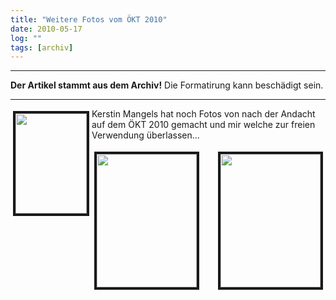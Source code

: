 ```yaml
---
title: "Weitere Fotos vom ÖKT 2010"
date: 2010-05-17
log: ""
tags: [archiv]
---
```

<hr><b>Der Artikel stammt aus dem Archiv!</b> Die Formatirung kann beschädigt sein.<hr>
<p><a href="http://www.the-independent-friend.de/?q=system/files/olaf2010.jpg"><img align="left" width="114" vspace="4" hspace="4" height="160" border="4" src="http://www.the-independent-friend.de/?q=system/files/olaf2010.jpg" alt="" /></a>Kerstin Mangels hat noch Fotos von nach der Andacht auf dem &Ouml;KT 2010 gemacht und mir welche zur freien Verwendung &uuml;berlassen...</p>
<!--break-->
<p><a href="http://www.the-independent-friend.de/?q=system/files/P1030751_0.jpg"><img align="left" width="160" vspace="4" hspace="4" height="213" border="4" src="http://www.the-independent-friend.de/?q=system/files/P1030753.jpg" title="&Ouml;KT 2010, Quaker-Meeting" alt="" /><img align="right" width="160" vspace="4" hspace="4" height="213" border="4" src="http://www.the-independent-friend.de/?q=system/files/P1030751_0.jpg" alt="" /></a></p>
